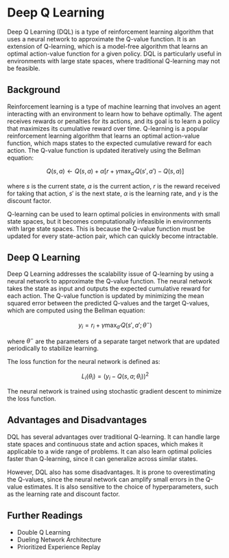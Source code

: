 # Deep Q Learning

Deep Q Learning (DQL) is a type of reinforcement learning algorithm that uses a neural network to approximate the Q-value function. It is an extension of Q-learning, which is a model-free algorithm that learns an optimal action-value function for a given policy. DQL is particularly useful in environments with large state spaces, where traditional Q-learning may not be feasible.

## Background

Reinforcement learning is a type of machine learning that involves an agent interacting with an environment to learn how to behave optimally. The agent receives rewards or penalties for its actions, and its goal is to learn a policy that maximizes its cumulative reward over time. Q-learning is a popular reinforcement learning algorithm that learns an optimal action-value function, which maps states to the expected cumulative reward for each action. The Q-value function is updated iteratively using the Bellman equation:

$$Q(s,a) \leftarrow Q(s,a) + \alpha [r + \gamma \max_{a'} Q(s',a') - Q(s,a)]$$

where $s$ is the current state, $a$ is the current action, $r$ is the reward received for taking that action, $s'$ is the next state, $\alpha$ is the learning rate, and $\gamma$ is the discount factor.

Q-learning can be used to learn optimal policies in environments with small state spaces, but it becomes computationally infeasible in environments with large state spaces. This is because the Q-value function must be updated for every state-action pair, which can quickly become intractable.

## Deep Q Learning

Deep Q Learning addresses the scalability issue of Q-learning by using a neural network to approximate the Q-value function. The neural network takes the state as input and outputs the expected cumulative reward for each action. The Q-value function is updated by minimizing the mean squared error between the predicted Q-values and the target Q-values, which are computed using the Bellman equation:

$$y_i = r_i + \gamma \max_{a'} Q(s',a';\theta^-)$$

where $\theta^-$ are the parameters of a separate target network that are updated periodically to stabilize learning.

The loss function for the neural network is defined as:

$$L_i(\theta_i) = (y_i - Q(s,a;\theta_i))^2$$

The neural network is trained using stochastic gradient descent to minimize the loss function.

## Advantages and Disadvantages

DQL has several advantages over traditional Q-learning. It can handle large state spaces and continuous state and action spaces, which makes it applicable to a wide range of problems. It can also learn optimal policies faster than Q-learning, since it can generalize across similar states.

However, DQL also has some disadvantages. It is prone to overestimating the Q-values, since the neural network can amplify small errors in the Q-value estimates. It is also sensitive to the choice of hyperparameters, such as the learning rate and discount factor.

## Further Readings

- Double Q Learning
- Dueling Network Architecture
- Prioritized Experience Replay
